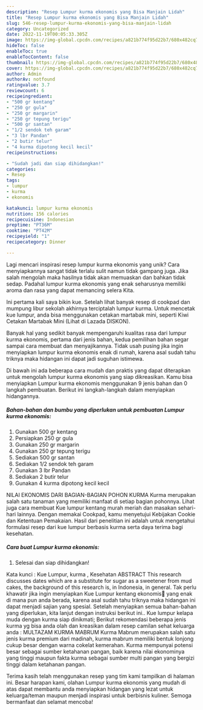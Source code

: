 ```yaml
---
description: "Resep Lumpur kurma ekonomis yang Bisa Manjain Lidah"
title: "Resep Lumpur kurma ekonomis yang Bisa Manjain Lidah"
slug: 546-resep-lumpur-kurma-ekonomis-yang-bisa-manjain-lidah
category: Uncategorized
date: 2022-11-19T00:05:33.305Z
image: https://img-global.cpcdn.com/recipes/a821b774f95d22b7/680x482cq70/lumpur-kurma-ekonomis-foto-resep-utama.jpg
hideToc: false
enableToc: true
enableTocContent: false
thumbnail: https://img-global.cpcdn.com/recipes/a821b774f95d22b7/680x482cq70/lumpur-kurma-ekonomis-foto-resep-utama.jpg
cover: https://img-global.cpcdn.com/recipes/a821b774f95d22b7/680x482cq70/lumpur-kurma-ekonomis-foto-resep-utama.jpg
author: Admin
authorAv: notfound
ratingvalue: 3.7
reviewcount: 6
recipeingredient:
- "500 gr kentang"
- "250 gr gula"
- "250 gr margarin"
- "250 gr tepung terigu"
- "500 gr santan"
- "1/2 sendok teh garam"
- "3 lbr Pandan"
- "2 butir telur"
- "4 kurma dipotong kecil kecil"
recipeinstructions:

- "Sudah jadi dan siap dihidangkan!"
categories:
- Resep
tags:
- lumpur
- kurma
- ekonomis

katakunci: lumpur kurma ekonomis 
nutrition: 156 calories
recipecuisine: Indonesian
preptime: "PT36M"
cooktime: "PT42M"
recipeyield: "1"
recipecategory: Dinner

---
```





Lagi mencari inspirasi resep lumpur kurma ekonomis yang unik? Cara menyiapkannya sangat tidak terlalu sulit namun tidak gampang juga. Jika salah mengolah maka hasilnya tidak akan memuaskan dan bahkan tidak sedap. Padahal lumpur kurma ekonomis yang enak seharusnya memiliki aroma dan rasa yang dapat memancing selera Kita.





Ini pertama kali saya bikin kue. Setelah lihat banyak resep di cookpad dan mumpung libur sekolah akhirnya terciptalah lumpur kurma. Untuk mencetak kue lumpur, anda bisa menggunakan cetakan martabak mini, seperti Kiwi Cetakan Martabak Mini (Lihat di Lazada DISKON).

Banyak hal yang sedikit banyak mempengaruhi kualitas rasa dari lumpur kurma ekonomis, pertama dari jenis bahan, kedua pemilihan bahan segar sampai cara membuat dan menyajikannya. Tidak usah pusing jika ingin menyiapkan lumpur kurma ekonomis enak di rumah, karena asal sudah tahu triknya maka hidangan ini dapat jadi suguhan istimewa.






Di bawah ini ada beberapa cara mudah dan praktis yang dapat diterapkan untuk mengolah lumpur kurma ekonomis yang siap dikreasikan. Kamu bisa menyiapkan Lumpur kurma ekonomis menggunakan 9 jenis bahan dan 0 langkah pembuatan. Berikut ini langkah-langkah dalam menyiapkan hidangannya.

<!--inarticleads1-->

##### Bahan-bahan dan bumbu yang diperlukan untuk pembuatan Lumpur kurma ekonomis:

1. Gunakan 500 gr kentang
1. Persiapkan 250 gr gula
1. Gunakan 250 gr margarin
1. Gunakan 250 gr tepung terigu
1. Sediakan 500 gr santan
1. Sediakan 1/2 sendok teh garam
1. Gunakan 3 lbr Pandan
1. Sediakan 2 butir telur
1. Gunakan 4 kurma dipotong kecil kecil


NILAI EKONOMIS DARI BAGIAN-BAGIAN POHON KURMA Kurma merupakan salah satu tanaman yang memiliki manfaat di setiap bagian pohonnya. Lihat juga cara membuat Kue lumpur kentang murah meriah dan masakan sehari-hari lainnya. Dengan memakai Cookpad, kamu menyetujui Kebijakan Cookie dan Ketentuan Pemakaian. Hasil dari penelitian ini adalah untuk mengetahui formulasi resep dari kue lumpur berbasis kurma serta daya terima bagi kesehatan. 

<!--inarticleads2-->

##### Cara buat Lumpur kurma ekonomis:


1. Selesai dan siap dihidangkan!

Kata kunci : Kue Lumpur, kurma , Kesehatan ABSTRACT This research discusses dates which are a substitute for sugar as a sweetener from mud cakes, the background of this research is, in Indonesia, in general. Tak perlu khawatir jika ingin menyiapkan Kue Lumpur kentang ekonomis🍘 yang enak di mana pun anda berada, karena asal sudah tahu triknya maka hidangan ini dapat menjadi sajian yang spesial. Setelah menyiapkan semua bahan-bahan yang diperlukan, kita lanjut dengan instruksi berikut ini.. Kue lumpur kelapa muda dengan kurma siap dinikmati; Berikut rekomendasi beberapa jenis kurma yg bisa anda olah dan kreasikan dalam resep camilan sehat keluarga anda : MULTAZAM KURMA MABRUM Kurma Mabrum merupakan salah satu jenis kurma premium dari madinah, kurma mabrum memiliki bentuk lonjong cukup besar dengan warna cokelat kemerahan. Kurma mempunyai potensi besar sebagai sumber ketahanan pangan, baik karena nilai ekonominya yang tinggi maupun fakta kurma sebagai sumber multi pangan yang bergizi tinggi dalam ketahanan pangan. 

Terima kasih telah menggunakan resep yang tim kami tampilkan di halaman ini. Besar harapan kami, olahan Lumpur kurma ekonomis yang mudah di atas dapat membantu anda menyiapkan hidangan yang lezat untuk keluarga/teman maupun menjadi inspirasi untuk berbisnis kuliner. Semoga bermanfaat dan selamat mencoba!
